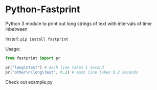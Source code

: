 # Python-Fastprint

Python 3 module to print out long strings of text with intervals of time inbetween

Install:
`pip install fastprint`

Usage:

```python
from fastprint import pr

pr("long\ntext") # each line takes 1 second
pr("other\n\long\text", 0.2) # each line takes 0.2 seconds
```
Check out example.py
